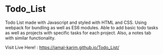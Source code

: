 # Todo_List

Todo List made with Javascript and styled with HTML and CSS. Using webpack for bundling as well as ES6 modules. Able to add basic todo tasks as well as projects with specific tasks for each project. Also, a notes tab with similar functionality.

Visit Live Here! : https://jamal-karim.github.io/Todo_List/
